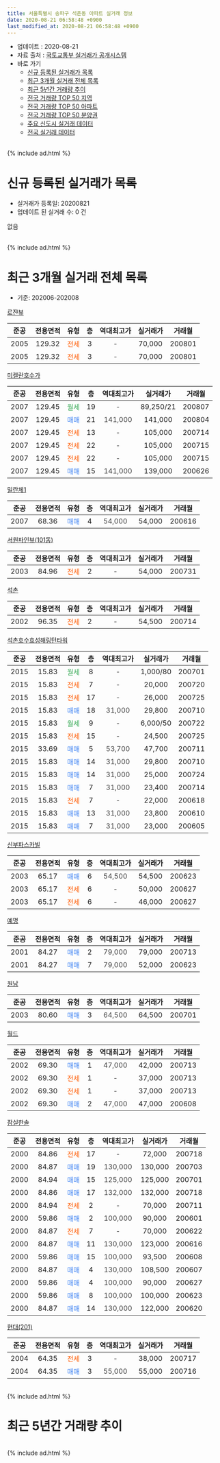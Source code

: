 ```yaml
---
title: 서울특별시 송파구 석촌동 아파트 실거래 정보
date: 2020-08-21 06:58:48 +0900
last_modified_at: 2020-08-21 06:58:48 +0900
---
```


* 업데이트 : 2020-08-21
* 자료 출처 : [국토교통부 실거래가 공개시스템](http://rt.molit.go.kr)
* 바로 가기
    * [신규 등록된 실거래가 목록](#신규-등록된-실거래가-목록)
    * [최근 3개월 실거래 전체 목록](#최근-3개월-실거래-전체-목록)
    * [최근 5년간 거래량 추이](#최근-5년간-거래량-추이)
    * [전국 거래량 TOP 50 지역](https://inasie.github.io/apt-trade-info/최근-3개월-전국에서-가장-거래가-많이-발생한-지역)
    * [전국 거래량 TOP 50 아파트](https://inasie.github.io/apt-trade-info/최근-3개월-전국에서-가장-거래가-많이-발생한-아파트)
    * [전국 거래량 TOP 50 분양권](https://inasie.github.io/apt-trade-info/최근-3개월-전국에서-가장-거래가-많이-발생한-분양권)
    * [주요 신도시 실거래 데이터](https://inasie.github.io/apt-trade-info/주요-신도시)
    * [전국 실거래 데이터](https://inasie.github.io/apt-trade-info/전국)
<br>
{% include ad.html %}
<br>

# 신규 등록된 실거래가 목록
* 실거래가 등록일: 20200821
* 업데이트 된 실거래 수: 0 건

없음

<br>
{% include ad.html %}
<br>

# 최근 3개월 실거래 전체 목록
* 기준: 202006-202008


[로쟌뷰](https://search.naver.com/search.naver?query=%EC%84%9C%EC%9A%B8%ED%8A%B9%EB%B3%84%EC%8B%9C+%EC%86%A1%ED%8C%8C%EA%B5%AC+%EC%84%9D%EC%B4%8C%EB%8F%99+%EB%A1%9C%EC%9F%8C%EB%B7%B0)

|준공|전용면적|유형|층|역대최고가|실거래가|거래월|
|:---:|:---:|:---:|:---:|:---:|:---:|:---:|
|2005|129.32|<span style="color:#ff5a00">전세</span>|3|<span style="color:#444444">-</span>|70,000|200801|
|2005|129.32|<span style="color:#ff5a00">전세</span>|3|<span style="color:#444444">-</span>|70,000|200801|

[미켈란호수가](https://search.naver.com/search.naver?query=%EC%84%9C%EC%9A%B8%ED%8A%B9%EB%B3%84%EC%8B%9C+%EC%86%A1%ED%8C%8C%EA%B5%AC+%EC%84%9D%EC%B4%8C%EB%8F%99+%EB%AF%B8%EC%BC%88%EB%9E%80%ED%98%B8%EC%88%98%EA%B0%80)

|준공|전용면적|유형|층|역대최고가|실거래가|거래월|
|:---:|:---:|:---:|:---:|:---:|:---:|:---:|
|2007|129.45|<span style="color:#34a853">월세</span>|19|<span style="color:#444444">-</span>|89,250/21|200807|
|2007|129.45|<span style="color:#4285f3">매매</span>|21|<span style="color:#444444">141,000</span>|141,000|200804|
|2007|129.45|<span style="color:#ff5a00">전세</span>|13|<span style="color:#444444">-</span>|105,000|200714|
|2007|129.45|<span style="color:#ff5a00">전세</span>|22|<span style="color:#444444">-</span>|105,000|200715|
|2007|129.45|<span style="color:#ff5a00">전세</span>|22|<span style="color:#444444">-</span>|105,000|200715|
|2007|129.45|<span style="color:#4285f3">매매</span>|15|<span style="color:#444444">141,000</span>|139,000|200626|

[밀란체1](https://search.naver.com/search.naver?query=%EC%84%9C%EC%9A%B8%ED%8A%B9%EB%B3%84%EC%8B%9C+%EC%86%A1%ED%8C%8C%EA%B5%AC+%EC%84%9D%EC%B4%8C%EB%8F%99+%EB%B0%80%EB%9E%80%EC%B2%B41)

|준공|전용면적|유형|층|역대최고가|실거래가|거래월|
|:---:|:---:|:---:|:---:|:---:|:---:|:---:|
|2007|68.36|<span style="color:#4285f3">매매</span>|4|<span style="color:#444444">54,000</span>|54,000|200616|

[서원파인뷰(101동)](https://search.naver.com/search.naver?query=%EC%84%9C%EC%9A%B8%ED%8A%B9%EB%B3%84%EC%8B%9C+%EC%86%A1%ED%8C%8C%EA%B5%AC+%EC%84%9D%EC%B4%8C%EB%8F%99+%EC%84%9C%EC%9B%90%ED%8C%8C%EC%9D%B8%EB%B7%B0%28101%EB%8F%99%29)

|준공|전용면적|유형|층|역대최고가|실거래가|거래월|
|:---:|:---:|:---:|:---:|:---:|:---:|:---:|
|2003|84.96|<span style="color:#ff5a00">전세</span>|2|<span style="color:#444444">-</span>|54,000|200731|

[석촌](https://search.naver.com/search.naver?query=%EC%84%9C%EC%9A%B8%ED%8A%B9%EB%B3%84%EC%8B%9C+%EC%86%A1%ED%8C%8C%EA%B5%AC+%EC%84%9D%EC%B4%8C%EB%8F%99+%EC%84%9D%EC%B4%8C)

|준공|전용면적|유형|층|역대최고가|실거래가|거래월|
|:---:|:---:|:---:|:---:|:---:|:---:|:---:|
|2002|96.35|<span style="color:#ff5a00">전세</span>|2|<span style="color:#444444">-</span>|54,500|200714|

[석촌호수효성해링턴타워](https://search.naver.com/search.naver?query=%EC%84%9C%EC%9A%B8%ED%8A%B9%EB%B3%84%EC%8B%9C+%EC%86%A1%ED%8C%8C%EA%B5%AC+%EC%84%9D%EC%B4%8C%EB%8F%99+%EC%84%9D%EC%B4%8C%ED%98%B8%EC%88%98%ED%9A%A8%EC%84%B1%ED%95%B4%EB%A7%81%ED%84%B4%ED%83%80%EC%9B%8C)

|준공|전용면적|유형|층|역대최고가|실거래가|거래월|
|:---:|:---:|:---:|:---:|:---:|:---:|:---:|
|2015|15.83|<span style="color:#34a853">월세</span>|8|<span style="color:#444444">-</span>|1,000/80|200701|
|2015|15.83|<span style="color:#ff5a00">전세</span>|7|<span style="color:#444444">-</span>|20,000|200720|
|2015|15.83|<span style="color:#ff5a00">전세</span>|17|<span style="color:#444444">-</span>|26,000|200725|
|2015|15.83|<span style="color:#4285f3">매매</span>|18|<span style="color:#444444">31,000</span>|29,800|200710|
|2015|15.83|<span style="color:#34a853">월세</span>|9|<span style="color:#444444">-</span>|6,000/50|200722|
|2015|15.83|<span style="color:#ff5a00">전세</span>|15|<span style="color:#444444">-</span>|24,500|200725|
|2015|33.69|<span style="color:#4285f3">매매</span>|5|<span style="color:#444444">53,700</span>|47,700|200711|
|2015|15.83|<span style="color:#4285f3">매매</span>|14|<span style="color:#444444">31,000</span>|29,800|200710|
|2015|15.83|<span style="color:#4285f3">매매</span>|14|<span style="color:#444444">31,000</span>|25,000|200724|
|2015|15.83|<span style="color:#4285f3">매매</span>|7|<span style="color:#444444">31,000</span>|23,400|200714|
|2015|15.83|<span style="color:#ff5a00">전세</span>|7|<span style="color:#444444">-</span>|22,000|200618|
|2015|15.83|<span style="color:#4285f3">매매</span>|13|<span style="color:#444444">31,000</span>|23,800|200610|
|2015|15.83|<span style="color:#4285f3">매매</span>|7|<span style="color:#444444">31,000</span>|23,000|200605|

[신부파스카빌](https://search.naver.com/search.naver?query=%EC%84%9C%EC%9A%B8%ED%8A%B9%EB%B3%84%EC%8B%9C+%EC%86%A1%ED%8C%8C%EA%B5%AC+%EC%84%9D%EC%B4%8C%EB%8F%99+%EC%8B%A0%EB%B6%80%ED%8C%8C%EC%8A%A4%EC%B9%B4%EB%B9%8C)

|준공|전용면적|유형|층|역대최고가|실거래가|거래월|
|:---:|:---:|:---:|:---:|:---:|:---:|:---:|
|2003|65.17|<span style="color:#4285f3">매매</span>|6|<span style="color:#444444">54,500</span>|54,500|200623|
|2003|65.17|<span style="color:#ff5a00">전세</span>|6|<span style="color:#444444">-</span>|50,000|200627|
|2003|65.17|<span style="color:#ff5a00">전세</span>|6|<span style="color:#444444">-</span>|46,000|200627|

[예명](https://search.naver.com/search.naver?query=%EC%84%9C%EC%9A%B8%ED%8A%B9%EB%B3%84%EC%8B%9C+%EC%86%A1%ED%8C%8C%EA%B5%AC+%EC%84%9D%EC%B4%8C%EB%8F%99+%EC%98%88%EB%AA%85)

|준공|전용면적|유형|층|역대최고가|실거래가|거래월|
|:---:|:---:|:---:|:---:|:---:|:---:|:---:|
|2001|84.27|<span style="color:#4285f3">매매</span>|2|<span style="color:#444444">79,000</span>|79,000|200713|
|2001|84.27|<span style="color:#4285f3">매매</span>|7|<span style="color:#444444">79,000</span>|52,000|200623|

[원남](https://search.naver.com/search.naver?query=%EC%84%9C%EC%9A%B8%ED%8A%B9%EB%B3%84%EC%8B%9C+%EC%86%A1%ED%8C%8C%EA%B5%AC+%EC%84%9D%EC%B4%8C%EB%8F%99+%EC%9B%90%EB%82%A8)

|준공|전용면적|유형|층|역대최고가|실거래가|거래월|
|:---:|:---:|:---:|:---:|:---:|:---:|:---:|
|2003|80.60|<span style="color:#4285f3">매매</span>|3|<span style="color:#444444">64,500</span>|64,500|200701|

[월드](https://search.naver.com/search.naver?query=%EC%84%9C%EC%9A%B8%ED%8A%B9%EB%B3%84%EC%8B%9C+%EC%86%A1%ED%8C%8C%EA%B5%AC+%EC%84%9D%EC%B4%8C%EB%8F%99+%EC%9B%94%EB%93%9C)

|준공|전용면적|유형|층|역대최고가|실거래가|거래월|
|:---:|:---:|:---:|:---:|:---:|:---:|:---:|
|2002|69.30|<span style="color:#4285f3">매매</span>|1|<span style="color:#444444">47,000</span>|42,000|200713|
|2002|69.30|<span style="color:#ff5a00">전세</span>|1|<span style="color:#444444">-</span>|37,000|200713|
|2002|69.30|<span style="color:#ff5a00">전세</span>|1|<span style="color:#444444">-</span>|37,000|200713|
|2002|69.30|<span style="color:#4285f3">매매</span>|2|<span style="color:#444444">47,000</span>|47,000|200608|

[잠실한솔](https://search.naver.com/search.naver?query=%EC%84%9C%EC%9A%B8%ED%8A%B9%EB%B3%84%EC%8B%9C+%EC%86%A1%ED%8C%8C%EA%B5%AC+%EC%84%9D%EC%B4%8C%EB%8F%99+%EC%9E%A0%EC%8B%A4%ED%95%9C%EC%86%94)

|준공|전용면적|유형|층|역대최고가|실거래가|거래월|
|:---:|:---:|:---:|:---:|:---:|:---:|:---:|
|2000|84.86|<span style="color:#ff5a00">전세</span>|17|<span style="color:#444444">-</span>|72,000|200718|
|2000|84.87|<span style="color:#4285f3">매매</span>|19|<span style="color:#444444">130,000</span>|130,000|200703|
|2000|84.94|<span style="color:#4285f3">매매</span>|15|<span style="color:#444444">125,000</span>|125,000|200701|
|2000|84.86|<span style="color:#4285f3">매매</span>|17|<span style="color:#444444">132,000</span>|132,000|200718|
|2000|84.94|<span style="color:#ff5a00">전세</span>|2|<span style="color:#444444">-</span>|70,000|200711|
|2000|59.86|<span style="color:#4285f3">매매</span>|2|<span style="color:#444444">100,000</span>|90,000|200601|
|2000|84.87|<span style="color:#ff5a00">전세</span>|7|<span style="color:#444444">-</span>|70,000|200622|
|2000|84.87|<span style="color:#4285f3">매매</span>|11|<span style="color:#444444">130,000</span>|123,000|200616|
|2000|59.86|<span style="color:#4285f3">매매</span>|15|<span style="color:#444444">100,000</span>|93,500|200608|
|2000|84.87|<span style="color:#4285f3">매매</span>|4|<span style="color:#444444">130,000</span>|108,500|200607|
|2000|59.86|<span style="color:#4285f3">매매</span>|4|<span style="color:#444444">100,000</span>|90,000|200627|
|2000|59.86|<span style="color:#4285f3">매매</span>|8|<span style="color:#444444">100,000</span>|100,000|200623|
|2000|84.87|<span style="color:#4285f3">매매</span>|14|<span style="color:#444444">130,000</span>|122,000|200620|


<script async src="//pagead2.googlesyndication.com/pagead/js/adsbygoogle.js"></script>
<!-- 기본 -->
<ins class="adsbygoogle"
     style="display:block"
     data-ad-client="ca-pub-2446590836940007"
     data-ad-slot="1659523306"
     data-ad-format="auto"
     data-full-width-responsive="true"></ins>
<script>
(adsbygoogle = window.adsbygoogle || []).push({});
</script>


[현대(201)](https://search.naver.com/search.naver?query=%EC%84%9C%EC%9A%B8%ED%8A%B9%EB%B3%84%EC%8B%9C+%EC%86%A1%ED%8C%8C%EA%B5%AC+%EC%84%9D%EC%B4%8C%EB%8F%99+%ED%98%84%EB%8C%80%28201%29)

|준공|전용면적|유형|층|역대최고가|실거래가|거래월|
|:---:|:---:|:---:|:---:|:---:|:---:|:---:|
|2004|64.35|<span style="color:#ff5a00">전세</span>|3|<span style="color:#444444">-</span>|38,000|200717|
|2004|64.35|<span style="color:#4285f3">매매</span>|3|<span style="color:#444444">55,000</span>|55,000|200716|


<br>
{% include ad.html %}
<br>

# 최근 5년간 거래량 추이


<div style="width:100%;">
    <canvas id="deal_progress" height="200"></canvas>
</div>

<script>
new Chart(document.getElementById("deal_progress"), {
    type: 'line',
    data: {
        labels: ['201508','201509','201510','201511','201512','201601','201602','201603','201604','201605','201606','201607','201608','201609','201610','201611','201612','201701','201702','201703','201704','201705','201706','201707','201708','201709','201710','201711','201712','201801','201802','201803','201804','201805','201806','201807','201808','201809','201810','201811','201812','201901','201902','201903','201904','201905','201906','201907','201908','201909','201910','201911','201912','202001','202002','202003','202004','202005','202006','202007','202008'],
        datasets: [{
            label: '매매',
            pointRadius: 1,
            data: [6, 10, 16, 4, 2, 2, 0, 7, 6, 3, 9, 6, 2, 8, 8, 3, 3, 3, 5, 4, 3, 7, 5, 11, 2, 7, 6, 8, 5, 6, 5, 6, 1, 5, 0, 5, 8, 5, 4, 5, 4, 0, 2, 3, 3, 5, 9, 5, 4, 10, 13, 6, 6, 4, 6, 6, 1, 4, 14, 12, 1],
            borderColor: "rgba(255, 201, 14, 1)",
            backgroundColor: "rgba(255, 201, 14, 0.5)",
            fill: false,
            lineTension: 0
        },{
            label: '전월세',
            pointRadius: 1,
            data: [7, 3, 11, 11, 13, 10, 5, 7, 9, 3, 5, 5, 4, 9, 13, 7, 9, 8, 9, 13, 7, 9, 5, 5, 13, 9, 11, 13, 17, 16, 15, 13, 9, 7, 7, 8, 9, 9, 11, 6, 12, 17, 10, 13, 10, 7, 6, 9, 10, 13, 10, 17, 8, 9, 15, 8, 10, 4, 4, 15, 3],
            borderColor: "rgba(0, 141, 185, 1)",
            backgroundColor: "rgba(0, 141, 185, 0.5)",
            fill: false,
            lineTension: 0
        }
        ]
    },
    options: {
        responsive: true,
        title: {
            display: false
        },
        tooltips: {
            mode: 'index',
            intersect: false
        },
        hover: {
            mode: 'nearest',
            intersect: true
        },
        scales: {
            xAxes: [{
                display: true,
                scaleLabel: {
                    display: true,
                    labelString: '년/월'
                }
            }],
            yAxes: [{
                display: true,
                ticks: {
                    suggestedMin: 0,
                },
                scaleLabel: {
                    display: true,
                    labelString: '실거래 수'
                }
            }]
        }
    }
});

</script>


<br>
{% include ad.html %}
<br>

